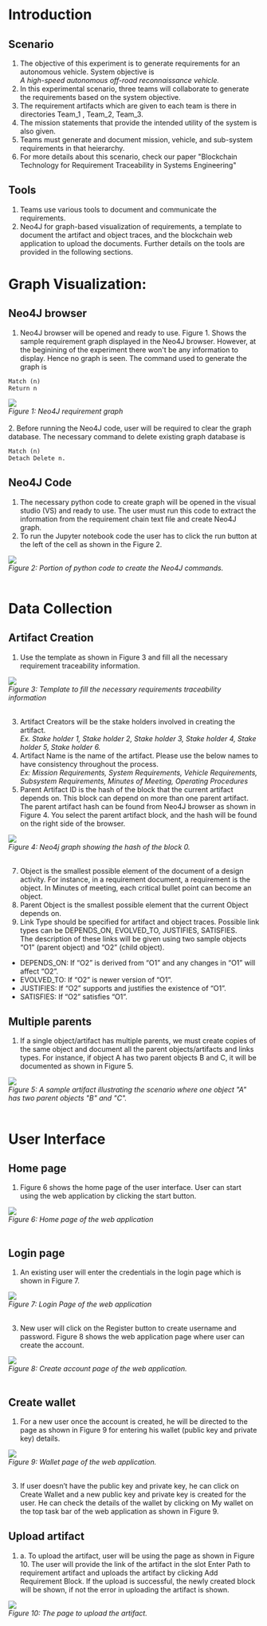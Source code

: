 # Introduction
## Scenario
1. The objective of this experiment is to generate requirements for an autonomous vehicle. System objective is <br>
   _A high-speed autonomous off-road reconnaissance vehicle._
2. In this experimental scenario, three teams will collaborate to generate the requirements based on the system objective.
3. The requirement artifacts which are given to each team is there in directories Team_1 , Team_2, Team_3.
4. The mission statements that provide the intended utility of the system is also given.
5. Teams must generate and document mission, vehicle, and sub-system requirements in that heierarchy.
6. For more details about this scenario, check our paper "Blockchain Technology for Requirement Traceability in Systems Engineering"

## Tools
1. Teams use various tools to document and communicate the requirements.
2. Neo4J for graph-based visualization of requirements, a template to document the artifact and object traces, and the blockchain web application to upload the documents. Further details on the tools are provided in the following sections.

# Graph Visualization:   
## Neo4J browser
1. Neo4J browser will be opened and ready to use. Figure 1. Shows the sample requirement graph displayed in the Neo4J browser. However, at the beginining of the experiment there won't be any information to display. Hence no graph is seen. The command used to generate the graph is
```
Match (n)
Return n
```
![](/experiment/assets/neo4j_browser.png) <br>
*Figure 1: Neo4J requirement graph* <br>
<br>
2. Before running the Neo4J code, user will be required to clear the graph database. The necessary command to delete existing graph database is
```
Match (n) 
Detach Delete n.
```
## Neo4J Code
1. The necessary python code to create graph will be opened in the visual studio (VS) and ready to use. The user must run this code to extract the information from the requirement chain text file and create Neo4J graph.
2. To run the Jupyter notebook code the user has to click the run button at the left of the cell as shown in the Figure 2. <br>

![](/experiment/assets/neo4j_code_snippet.png) <br>
*Figure 2: Portion of python code to create the Neo4J commands.* <br>
<br>

# Data Collection
## Artifact Creation
1. Use the template as shown in Figure 3 and fill all the necessary requirement traceability information. <br>
   
![](/experiment/assets/art_template.png) <br>
*Figure 3: Template to fill the necessary requirements traceability information* <br>
<br> 

3. Artifact Creators will be the stake holders involved in creating the artifact. <br>
   _Ex. Stake holder 1, Stake holder 2, Stake holder 3, Stake holder 4, Stake holder 5, Stake holder 6._
4. Artifact Name is the name of the artifact. Please use the below names to have consistency throughout the process. <br>
  _Ex: Mission Requirements, System Requirements, Vehicle Requirements, Subsystem Requirements, Minutes of Meeting, Operating Procedures_
5. Parent Artifact ID is the hash of the block that the current artifact depends on. This block can depend on more than one parent artifact. The parent artifact hash can be found from Neo4J browser as shown in Figure 4. You select the parent artifact block, and the hash will be found on the right side of the browser. <br> 

![](/experiment/assets/neo4j_browser_2.png) <br>
*Figure 4: Neo4j graph showing the hash of the block 0.* <br>
<br>

7. Object is the smallest possible element of the document of a design activity. For instance, in a requirement document, a requirement is the object. In Minutes of meeting, each critical bullet point can become an object.
8. Parent Object is the smallest possible element that the current Object depends on.
9. Link Type should be specified for artifact and object traces. Possible link types can be DEPENDS_ON, EVOLVED_TO, JUSTIFIES, SATISFIES. <br> 
  The description of these links will be given using two sample objects “O1” (parent object) and “O2” (child object). <br>
  - DEPENDS_ON: If “O2” is derived from “O1” and any changes in “O1” will affect “O2”. <br>
  - EVOLVED_TO: If “O2” is newer version of “O1”. <br>
  - JUSTIFIES: If “O2” supports and justifies the existence of “O1”. <br>
  - SATISFIES: If “O2” satisfies “O1”. 

## Multiple parents
1. If a single object/artifact has multiple parents, we must create copies of the same object and document all the parent objects/artifacts and links types.   For instance, if object A has two parent objects B and C, it will be documented as shown in Figure 5. <br>
   
![](/experiment/assets/art_template2.png) <br>
*Figure 5: A sample artifact illustrating the scenario where one object "A" has two parent objects "B" and "C".* <br>
<br> 

# User Interface
## Home page
1. Figure 6 shows the home page of the user interface. User can start using the web application by clicking the start button. <br>
   
![](/experiment/assets/web_app_welcome.png) <br>
*Figure 6: Home page of the web application* <br>
<br> 

## Login page
1. An existing user will enter the credentials in the login page which is shown in Figure 7. <br>
   
![](/experiment/assets/web_app_login.png) <br>
*Figure 7: Login Page of the web application* <br>
<br> 

3. New user will click on the Register button to create username and password. Figure 8 shows the web application page where user can create the account. <br>
   
![](/experiment/assets/web_app_create_account.png) <br>
*Figure 8: Create account page of the web application.* <br>
<br> 

## Create wallet
1. For a new user once the account is created, he will be directed to the page as shown in Figure 9 for entering his wallet (public key and private key) details. <br>

![](/experiment/assets/web_app_create_wallet.png) <br>
*Figure 9: Wallet page of the web application.* <br>
<br> 

3. If user doesn’t have the public key and private key, he can click on Create Wallet and a new public key and private key is created for the user. He can check the details of the wallet by clicking on My wallet on the top task bar of the web application as shown in Figure 9.

## Upload artifact
1. a.	To upload the artifact, user will be using the page as shown in Figure 10. The user will provide the link of the artifact in the slot Enter Path to requirement artifact and uploads the artifact by clicking Add Requirement Block. If the upload is successful, the newly created block will be shown, if not the error in uploading the artifact is shown. <br>
   
![](/experiment/assets/web_app_upload_artifact.png) <br>
*Figure 10: The page to upload the artifact.* <br>
<br> 

